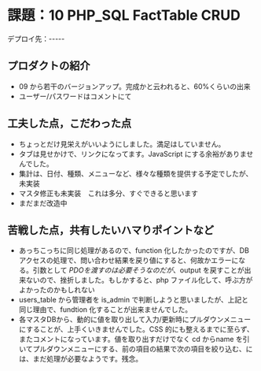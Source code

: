 # 課題：10 PHP_SQL FactTable CRUD

デプロイ先：-----

## プロダクトの紹介
- 09 から若干のバージョンアップ。完成かと云われると、60%くらいの出来
- ユーザー/パスワードはコメントにて

## 工夫した点，こだわった点
- ちょっとだけ見栄えがいいようにしました。満足はしていません。
- タブは見せかけで、リンクになってます。JavaScript にする余裕がありませんでした。
- 集計は、日付、種類、メニューなど、様々な種類を提供する予定でしたが、未実装
- マスタ修正も未実装　これは多分、すぐできると思います
- まだまだ改造中

## 苦戦した点，共有したいハマりポイントなど
- あっちこっちに同じ処理があるので、function 化したかったのですが、DBアクセスの処理で、問い合わせ結果を戻り値にすると、何故かエラーになる。引数として $PDO を渡すのは必要そうなのだが、$output を戻すことが出来ないので、挫折しました。もしかすると、php ファイル化して、呼ぶ方がよかったのかもしれない
- users_table から管理者を is_admin で判断しようと思いましたが、上記と同じ理由で、fundtion 化することが出来ませんでした。
- 各マスタDBから、動的に値を取り出して入力/更新時にプルダウンメニューにすることが、上手くいきませんでした。CSS 的にも整えるまでに至らず、またコメントになっています。値を取り出すだけでなく cd からname を引いてプルダウンメニューにする、前の項目の結果で次の項目を絞り込む、には、まだ処理が必要なようです。残念。
